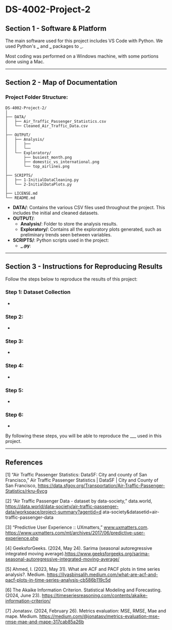 # DS-4002-Project-2

## Section 1 - Software & Platform

The main software used for this project includes VS Code with Python. We used Python's **_** and **_** packages to _. 

Most coding was performed on a Windows machine, with some portions done using a Mac.

---

## Section 2 - Map of Documentation

### Project Folder Structure:

```
DS-4002-Project-2/
│
├── DATA/
│   ├── Air_Traffic_Passenger_Statistics.csv
│   └── Cleaned_Air_Traffic_Data.csv
│
├── OUTPUT/
│   ├── Analysis/
│   │   ├── 
│   │   └── 
│   └── Exploratory/
│       ├── busiest_month.png
│       ├── domestic_vs_international.png
│       └── top_airlines.png
│
├── SCRIPTS/
│   ├── 1-InitialDataCleaning.py
│   └── 2-InitialDataPlots.py
│
├── LICENSE.md
└── README.md
```

- **DATA/**: Contains the various CSV files used throughout the project. This includes the initial and cleaned datasets.
- **OUTPUT/**:
  - **Analysis/**: Folder to store the analysis results.
  - **Exploratory/**: Contains all the exploratory plots generated, such as preliminary trends seen between variables.
- **SCRIPTS/**: Python scripts used in the project:
  - **_.py**: 
---

## Section 3 - Instructions for Reproducing Results

Follow the steps below to reproduce the results of this project:

### Step 1: Dataset Collection
- 

### Step 2: 
- 

### Step 3: 
- 

### Step 4: 
- 

### Step 5: 
- 

### Step 6: 
- 

By following these steps, you will be able to reproduce the ___ used in this project.

---

## References 
[1] “Air Traffic Passenger Statistics: DataSF: City and county of San Francisco,” Air Traffic
Passenger Statistics | DataSF | City and County of San Francisco,
https://data.sfgov.org/Transportation/Air-Traffic-Passenger-Statistics/rkru-6vcg

[2] “Air Traffic Passenger Data - dataset by data-society,” data.world,
https://data.world/data-society/air-traffic-passenger-data/workspace/project-summary?agentid=d
ata-society&datasetid=air-traffic-passenger-data

[3] “Predictive User Experience :: UXmatters,” www.uxmatters.com.
https://www.uxmatters.com/mt/archives/2017/06/predictive-user-experience.php

[4] GeeksforGeeks. (2024, May 24). Sarima (seasonal autoregressive integrated moving
average).https://www.geeksforgeeks.org/sarima-seasonal-autoregressive-integrated-moving-average/

[5] Ahmed, I. (2023, May 31). What are ACF and PACF plots in time series analysis?. Medium.
https://ilyasbinsalih.medium.com/what-are-acf-and-pacf-plots-in-time-series-analysis-cb586b119c5d 

[6] The Akaike Information Criterion. Statistical Modeling and Forecasting. (2024, June 23).
https://timeseriesreasoning.com/contents/akaike-information-criterion/

[7] Jonatasv. (2024, February 26). Metrics evaluation: MSE, RMSE, Mae and mape. Medium.
https://medium.com/@jonatasv/metrics-evaluation-mse-rmse-mae-and-mape-317cab85a26b
